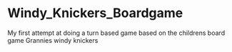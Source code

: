 # Windy_Knickers_Boardgame
My first attempt at doing a turn based game based on the childrens board game Grannies windy knickers

